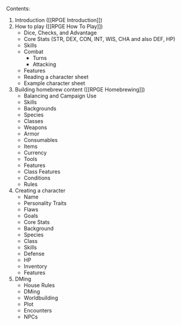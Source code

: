 
Contents:
1. Introduction ([[RPGE Introduction]])
2. How to play ([[RPGE How To Play]])
	- Dice, Checks, and Advantage
	- Core Stats (STR, DEX, CON, INT, WIS, CHA and also DEF, HP)
	- Skills
	- Combat
		- Turns
		- Attacking
	- Features
	- Reading a character sheet
	- Example character sheet
3. Building homebrew content ([[RPGE Homebrewing]])
	- Balancing and Campaign Use
	- Skills
	- Backgrounds
	- Species
	- Classes
	- Weapons
	- Armor
	- Consumables
	- Items
	- Currency
	- Tools
	- Features
	- Class Features
	- Conditions
	- Rules
4. Creating a character
	- Name
	- Personality Traits
	- Flaws
	- Goals
	- Core Stats
	- Background
	- Species
	- Class
	- Skills
	- Defense
	- HP
	- Inventory
	- Features
5. DMing
	- House Rules
	- DMing
	- Worldbuilding
	- Plot
	- Encounters
	- NPCs